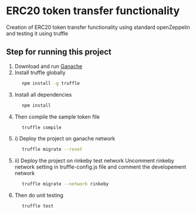 # ERC20 token transfer functionality

Creation of ERC20 token transfer functionality using standard openZeppelin and testing it using truffle

## Step for running this project

1. Download and run [Ganache](https://www.trufflesuite.com/ganache)
2. Install truffle globally

```sh
      npm install -g truffle
```

3. Install all dependencies

```sh
      npm install
```

4. Then compile the sample token file

```sh
      truffle compile
```

5. i) Deploy the project on ganache network

```sh
      truffle migrate --reset
```

5. ii) Deploy the project on rinkeby test network
   Uncomment rinkeby network setting in truffle-config.js file and comment the developement network

```sh
      truffle migrate --network rinkeby
```

6. Then do unit testing

```sh
      truffle test
```

